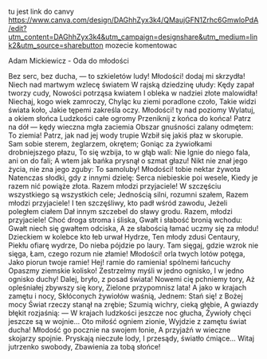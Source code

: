 tu jest link do canvy
https://www.canva.com/design/DAGhhZyx3k4/QMaujGFN1Zrhc6GmwloPdA/edit?utm_content=DAGhhZyx3k4&utm_campaign=designshare&utm_medium=link2&utm_source=sharebutton
mozecie komentowac


Adam Mickiewicz - Oda do młodości

Bez serc, bez ducha, — to szkieletów ludy!
Młodości! dodaj mi skrzydła!
Niech nad martwym wzlecę światem
W rajską dziedzinę ułudy:
Kędy zapał tworzy cudy,
Nowości potrząsa kwiatem
I obleka w nadziei złote malowidła!
Niechaj, kogo wiek zamroczy,
Chyląc ku ziemi poradlone czoło,
Takie widzi świata koło,
Jakie tępemi zakreśla oczy. 
Młodości! ty nad poziomy
Wylatuj, a okiem słońca
Ludzkości całe ogromy
Przeniknij z końca do końca!
Patrz na dół — kędy wieczna mgła zaciemia
Obszar gnuśności zalany odmętem:
To ziemia!
Patrz, jak nad jej wody trupie
Wzbił się jakiś płaz w skorupie.
Sam sobie sterem, żeglarzem, okrętem;
Goniąc za żywiołkami drobniejszego płazu,
To się wzbija, to w głąb wali:
Nie lgnie do niego fala, ani on do fali;
A wtem jak bańka prysnął o szmat głazu!
Nikt nie znał jego życia, nie zna jego zguby:
To samoluby!
Młodości! tobie nektar żywota
Natenczas słodki, gdy z innymi dzielę:
Serca niebieskie poi wesele,
Kiedy je razem nić powiąże złota.
Razem młodzi przyjaciele!
W szczęściu wszystkiego są wszystkich cele;
Jednością silni, rozumni szałem,
Razem młodzi przyjaciele!
I ten szczęśliwy, kto padł wśród zawodu,
Jeżeli poległem ciałem
Dał innym szczebel do sławy grodu.
Razem, młodzi przyjaciele!
Choć droga stroma i śliska,
Gwałt i słabość bronią wchodu:
Gwałt niech się gwałtem odciska,
A ze słabością łamać uczmy się za młodu!
Dzieckiem w kolebce kto łeb urwał Hydrze,
Ten młody zdusi Centaury,
Piekłu ofiarę wydrze,
Do nieba pójdzie po laury.
Tam sięgaj, gdzie wzrok nie sięga,
Łam, czego rozum nie złamie!
Młodości! orla twych lotów potęga,
Jako piorun twoje ramie!
Hej! ramie do ramienia! spólnemi łańcuchy
Opaszmy ziemskie kolisko!
Zestrzelmy myśli w jedno ognisko,
I w jedno ognisko duchy!
Dalej, bryło, z posad świata!
Nowemi cię pchniemy tory,
Aż opleśniałej zbywszy się kory,
Zielone przypomnisz lata!
A jako w krajach zamętu i nocy,
Skłóconych żywiołów waśnią,
Jednem: Stań się! z Bożej mocy
Świat rzeczy stanął na zrębie;
Szumią wichry, cieką głębie,
A gwiazdy błękit rozjaśnią: —
W krajach ludzkości jeszcze noc głucha,
Żywioły chęci jeszcze są w wojnie…
Oto miłość ogniem zionie,
Wyjdzie z zamętu świat ducha!
Młodość go pocznie na swojem łonie,
A przyjaźń w wieczne skojarzy spojnie.
Pryskają nieczułe lody,
I przesądy, światło ćmiące…
Witaj jutrzenko swobody,
Zbawienia za tobą słońce! 